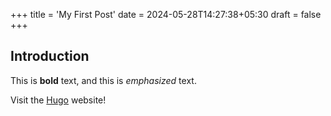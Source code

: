 +++
title = 'My First Post'
date = 2024-05-28T14:27:38+05:30
draft = false
+++

## Introduction

This is **bold** text, and this is *emphasized* text.

Visit the [Hugo](https://gohugo.io) website!
